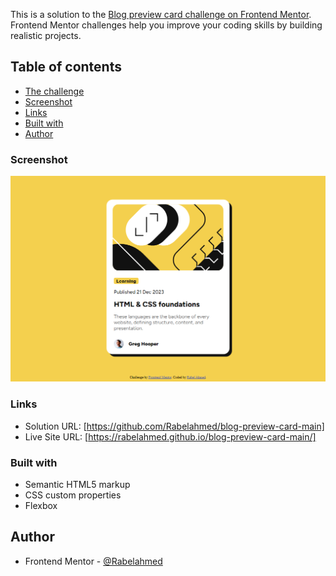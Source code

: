 
This is a solution to the [Blog preview card challenge on Frontend Mentor](https://www.frontendmentor.io/challenges/blog-preview-card-ckPaj01IcS). Frontend Mentor challenges help you improve your coding skills by building realistic projects. 

## Table of contents

  - [The challenge](#the-challenge)
  - [Screenshot](#screenshot)
  - [Links](#links)
  - [Built with](#built-with)
- [Author](#author)
### Screenshot

![](./assets/images/FireShot%20Capture%20003%20-%20Frontend%20Mentor%20-%20Blog%20preview%20card%20-%20127.0.0.1.png)

### Links

- Solution URL: [https://github.com/Rabelahmed/blog-preview-card-main]
- Live Site URL: [https://rabelahmed.github.io/blog-preview-card-main/]

### Built with

- Semantic HTML5 markup
- CSS custom properties
- Flexbox


## Author

- Frontend Mentor - [@Rabelahmed](https://www.frontendmentor.io/profile/Rabelahmed)